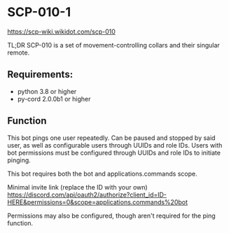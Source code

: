 # SCP-010-1
https://scp-wiki.wikidot.com/scp-010

TL;DR SCP-010 is a set of movement-controlling collars and their singular remote.

## Requirements:
- python 3.8 or higher
- py-cord 2.0.0b1 or higher


## Function
This bot pings one user repeatedly.
Can be paused and stopped by said user, as well as configurable users through UUIDs and role IDs.
Users with bot permissions must be configured through UUIDs and role IDs to initiate pinging.

This bot requires both the bot and applications.commands scope.

Minimal invite link (replace the ID with your own)
https://discord.com/api/oauth2/authorize?client_id=ID-HERE&permissions=0&scope=applications.commands%20bot

Permissions may also be configured, though aren't required for the ping function.
